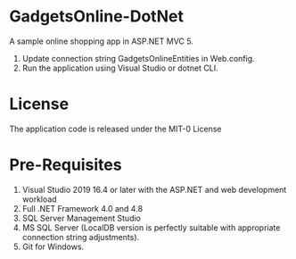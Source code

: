 # GadgetsOnline-DotNet
A sample online shopping app in ASP.NET MVC 5.

1. Update connection string GadgetsOnlineEntities in Web.config.
3. Run the application using Visual Studio or dotnet CLI.




# License

The application code is released under the MIT-0 License

# Pre-Requisites 


1. Visual Studio 2019 16.4 or later with the ASP.NET and web development workload
2. Full .NET Framework 4.0 and 4.8    
3. SQL Server Management Studio
4. MS SQL Server (LocalDB version is perfectly suitable with appropriate connection string adjustments).
5. Git for Windows.
